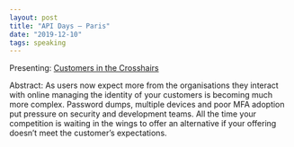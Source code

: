 ```yaml
---
layout: post
title: "API Days – Paris"
date: "2019-12-10"
tags: speaking
---
```


Presenting: [Customers in the Crosshairs](https://andymarch.co.uk/customersinthcrosshairs)

Abstract: As users now expect more from the organisations they interact with online managing the identity of your customers is becoming much more complex. Password dumps, multiple devices and poor MFA adoption put pressure on security and development teams. All the time your competition is waiting in the wings to offer an alternative if your offering doesn’t meet the customer’s expectations.
